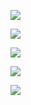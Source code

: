 
![](https://github-profile-summary-cards.vercel.app/api/cards/profile-details?username=GrishaPoet&theme=solarized_dark)

![](https://github-profile-summary-cards.vercel.app/api/cards/most-commit-language?username=GrishaPoet&theme=solarized_dark)

![](https://github-profile-summary-cards.vercel.app/api/cards/repos-per-language?username=GrishaPoet&theme=solarized_dark)

![](https://github-profile-summary-cards.vercel.app/api/cards/stats?username=GrishaPoet&theme=solarized_dark)

![](https://github-profile-summary-cards.vercel.app/api/cards/productive-time?username=GrishaPoet&theme=solarized_dark)
